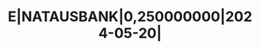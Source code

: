 ---
layout: asset
title: E|NATAUSBANK|0,250000000|2024-05-20|                        
isin: XS1998797663
---